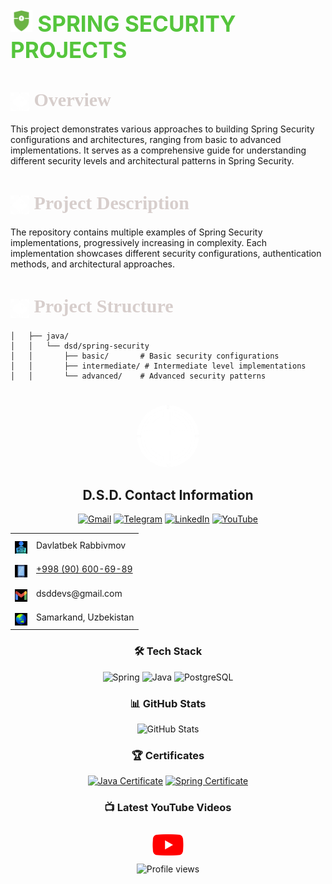 <h1 style="color: #55c53c; font-size: 35px;">
  <img src="assets/icons/ss.png" width="35" height="35">
  SPRING SECURITY PROJECTS
</h1>

<h1 style="color: #d7cecc; font-size: 30px; font-family: Ebrima">
  <img src="assets/icons/logo.png" width="30" height="30" style="vertical-align: middle; margin-right: 0px;">
  Overview
</h1>


This project demonstrates various approaches to building Spring Security configurations and architectures, ranging from basic to advanced implementations. It serves as a comprehensive guide for understanding different security levels and architectural patterns in Spring Security.

<h1 style="color: #d7cecc; font-size: 30px; font-family: Ebrima">
  <img src="assets/icons/logo.png" width="30" height="30" style="vertical-align: middle; margin-right: 0px;">
  Project Description
</h1>

The repository contains multiple examples of Spring Security implementations, progressively increasing in complexity. Each implementation showcases different security configurations, authentication methods, and architectural approaches.

<h1 style="color: #d7cecc; font-size: 30px; font-family: Ebrima">
  <img src="assets/icons/logo.png" width="30" height="30" style="vertical-align: middle; margin-right: 0px;">
  Project Structure
</h1>

```
│   ├── java/
│   │   └── dsd/spring-security
│   │       ├── basic/       # Basic security configurations
│   │       ├── intermediate/ # Intermediate level implementations
│   │       └── advanced/    # Advanced security patterns
```

<div align="center">
  <img src="assets/icons/logo.png" width="100" height="100" style="border-radius: 50%; margin-top: 25px">
  <h2> D.S.D. Contact Information</h2>
</div>

<div align="center">

[![Gmail](https://img.shields.io/badge/Gmail-D14836?style=for-the-badge&logo=gmail&logoColor=white)](mailto:dsddevs@gmail.com)
[![Telegram](https://img.shields.io/badge/Telegram-2CA5E0?style=for-the-badge&logo=telegram&logoColor=white)](https://t.me/dsd6989)
[![LinkedIn](https://img.shields.io/badge/LinkedIn-0077B5?style=for-the-badge&logo=linkedin&logoColor=white)](https://www.linkedin.com/in/davlatbek-rabbimov-56a0352a3)
[![YouTube](https://img.shields.io/badge/YouTube-FF0000?style=for-the-badge&logo=youtube&logoColor=white)](https://www.youtube.com/@dsd_devs/videos)

</div>

<div align="center">
  <table>
    <tr>
      <td align="center">
        <img src="assets/icons/man.png" width="20" height="20" style="margin-top: 10px">
      </td>
      <td>Davlatbek Rabbivmov</td>
    </tr>
    <tr>
      <td align="center">
        <img src="assets/icons/phone.png" width="20" height="20" style="margin-top: 10px">
      </td>
      <td><a href="tel:+1234567890">+998 (90) 600-69-89</a></td>
    </tr>
    <tr>
      <td align="center">
        <img src="assets/icons/email.png" width="20" height="20" style="margin-top: 10px">
      </td>
      <td>dsddevs@gmail.com</td>
    </tr>
    <tr>
      <td align="center">
        <img src="assets/icons/location.png" width="20" height="20" style="margin-top: 10px">
      </td>
      <td>Samarkand, Uzbekistan</td>
    </tr>
  </table>
</div>

<div align="center">
  <h3>🛠 Tech Stack</h3>

![Spring](https://img.shields.io/badge/Spring-6DB33F?style=flat-square&logo=spring&logoColor=white)
![Java](https://img.shields.io/badge/Java-ED8B00?style=flat-square&logo=oracle&logoColor=white)
![PostgreSQL](https://img.shields.io/badge/PostgreSQL-316192?style=flat-square&logo=postgresql&logoColor=white)

</div>

<div align="center">
  <h3>📊 GitHub Stats</h3>

  <img src="https://github-readme-stats.vercel.app/api?username=dsddevs&show_icons=true&theme=radical" alt="GitHub Stats">
</div>

<div align="center">
  <h3>🏆 Certificates</h3>

[![Java Certificate](https://img.shields.io/badge/Java-Certified-success?style=for-the-badge&logo=oracle&logoColor=white)](link-to-certificate)
[![Spring Certificate](https://img.shields.io/badge/Spring-Certified-success?style=for-the-badge&logo=spring&logoColor=white)](link-to-certificate)
</div>

<div align="center">
  <h3>📺 Latest YouTube Videos</h3>

  <!-- Replace these with your actual video thumbnails and links -->
  <a href="https://www.youtube.com/@dsd_devs/videos">
    <img src="assets/icons/youtube.png" width="50" style="margin: 10px">
  </a>
</div>



<div align="center">
  <img src="https://komarev.com/ghpvc/?username=yourusername&color=blueviolet" alt="Profile views">
</div>
